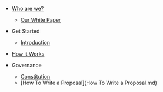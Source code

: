 - [Who are we?](/README.md)

  - [Our White Paper](/ContinuumDAO/WhitePaper.md)

- Get Started
  - [Introduction](/ContinuumDAO/Introduction.md)

- [How it Works](/ContinuumDAO/HowItWorks.md)

- Governance
  - [Constitution](Constitution.md)
  - [How To Write a Proposal](How To Write a Proposal.md)
